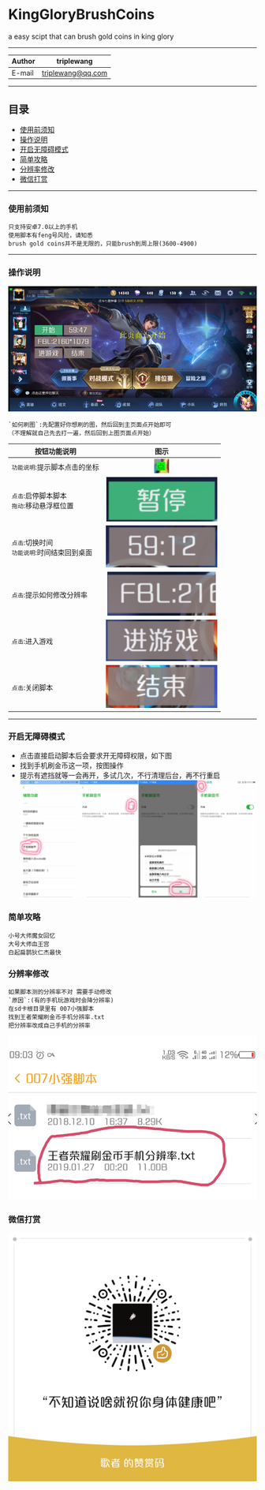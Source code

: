 # KingGloryBrushCoins
a easy scipt that can brush gold coins in king glory
****
	
|Author|triplewang|
|---|---
|E-mail|triplewang@qq.com

************
## 目录
* [使用前须知](#使用前须知)
* [操作说明](#操作说明)
* [开启无障碍模式](#开启无障碍模式)
* [简单攻略](#简单攻略)
* [分辨率修改](#分辨率修改)
* [微信打赏](#微信打赏)

*****
### 使用前须知
    只支持安卓7.0以上的手机
    使用脚本有feng号风险，请知悉
    brush gold coins并不是无限的，只能brush到周上限(3600-4900)
**********************
### 操作说明
![](/img/gameview.png "大图")

    `如何刷图`:先配置好你想刷的图，然后回到主页面点开始即可
    （不理解就自己先去打一遍，然后回到上图页面点开始）

|按钮功能说明|图示|
|----|:---:|
|`功能说明`:提示脚本点击的坐标|![](/img/point.png "悬浮框")|
|`点击`:启停脚本脚本<br>`拖动`:移动悬浮框位置|![](/img/start.png "悬浮框")|
|`点击`:切换时间<br>`功能说明`:时间结束回到桌面|![](/img/time.png "悬浮框")|
|`点击`:提示如何修改分辨率|![](/img/FBL.png "悬浮框")|
|`点击`:进入游戏|![](/img/game.png "悬浮框")|
|`点击`:关闭脚本|![](/img/exit.png "悬浮框")|
***************
### 开启无障碍模式
- 点击直接启动脚本后会要求开无障碍权限，如下图
- 找到手机刷金币这一项，按图操作
- 提示有遮挡就等一会再开，多试几次，不行清理后台，再不行重启
![](/img/zhangai.jpg)

### 简单攻略
    小号大师魔女回忆
    大号大师血王宫
    白起扁鹊狄仁杰最快


### 分辨率修改
    如果脚本测的分辨率不对 需要手动修改
    `原因`:(有的手机玩游戏时会降分辨率)
    在sd卡根目录里有 007小强脚本
    找到王者荣耀刷金币手机分辨率.txt
    把分辨率改成自己手机的分辨率
![](/img/FBL1.PNG)

### 微信打赏
![](/img/money.PNG)